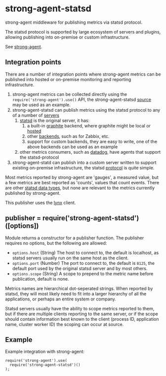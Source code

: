 # strong-agent-statsd

strong-agent middleware for publishing metrics via statsd protocol.

The statsd protocol is supported by large ecosystem of servers and plugins,
allowing publishing into on-premise or custom infrastructure.

See [strong-agent](https://www.npmjs.org/package/strong-agent).

## Integration points

There are a number of integration points where strong-agent metrics can be
published into hosted or on-premise monitoring and reporting infrastructure.

1. strong-agent metrics can be collected directly using the
   `require('strong-agent').use()` API, the strong-agent-statsd
   [source](https://github.com/strongloop/strong-agent-statsd) may be used as an
   example.
2. strong-agent-statsd can publish metrics using the statsd protocol to any
   of a number of
   [servers](https://github.com/etsy/statsd/wiki#server-implementations)
   1. [statsd](https://github.com/etsy/statsd) is the original server, it has:
       1. a built-in [graphite](http://graphite.wikidot.com/) backend, where
       graphite might be local or [hosted](https://www.hostedgraphite.com/)
       2. other [backends](https://github.com/etsy/statsd/wiki/Backends),
       such as for Zabbix, etc.
       3. support for custom backends, they are easy to write, one of the above
       backends can be used as an example
   2. other metrics consumers, such as
   [datadog](http://docs.datadoghq.com/guides/basic_agent_usage/), have agents
   that support the statsd-protocol
3. strong-agent-statd can publish into a custom server written to support
   existing on-premise infrastructure, the statsd
   [protocol](https://github.com/b/statsd_spec) is quite simple.

Most metrics reported by strong-agent are 'gauges', a measured value, but a few
metrics are best reported as 'counts', values that count events. There are other
[statsd data types](https://github.com/b/statsd_spec#metric-types--formats), but
none are relevant to the metrics currently published by strong-agent.

This publisher uses the [lynx](https://www.npmjs.org/package/lynx) client.

## publisher = require('strong-agent-statsd')([options])

Module returns a constructor for a publisher function. The publisher requires
no options, but the following are allowed:

- `options.host` (String) The host to connect to, the default is localhost,
  as statsd servers usually run on the same host as the client.
- `options.port` (Number) The port to connect to, the default is `8125`, the
  default port used by the original statsd server and by most others.
- `options.scope` (String) A scope to prepend to the metric name before
  publication, default is none.
  
  
Metrics names are hierarchical dot-seperated strings. When reported by statsd,
they will most likely need to fit into a larger hierarchy of all the
applications, or perhaps an entire system or company.

Statsd servers usually have the ability to scope metrics reported to them, but
if there are multiple clients reporting to the same server, or if the scope
should contain information best known to the client (process ID, application
name, cluster worker ID) the scoping can occur at source.

## Example

Example integration with strong-agent:

    require('strong-agent').use(
      require('strong-agent-statsd')()
    );

